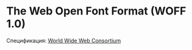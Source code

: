 # The Web Open Font Format (WOFF 1.0)

Спецификация: [World Wide Web Consortium](https://www.w3.org/TR/2012/REC-WOFF-20121213/)